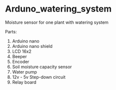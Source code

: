 # Arduno_watering_system

Moisture sensor for one plant with watering system

Parts:
1. Arduino nano
2. Arduino nano shield
3. LCD 16x2
4. Beeper
5. Encoder
6. Soil moisture capacity sensor
7. Water pump
8. 12v - 5v Step-down circuit
9. Relay board
